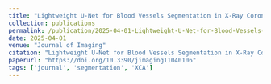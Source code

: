 ```yaml
---
title: "Lightweight U-Net for Blood Vessels Segmentation in X-Ray Coronary Angiography"
collection: publications
permalink: /publication/2025-04-01-Lightweight-U-Net-for-Blood-Vessels-Segmentation-in-X-Ray-Coronary-Angiography
date: 2025-04-01
venue: "Journal of Imaging"
citation: "Lightweight U-Net for Blood Vessels Segmentation in X-Ray Coronary Angiography. *Journal of Imaging*, 2025. https://doi.org/10.3390/jimaging11040106"
paperurl: "https://doi.org/10.3390/jimaging11040106"
tags: ['journal', 'segmentation', 'XCA']
---
```


